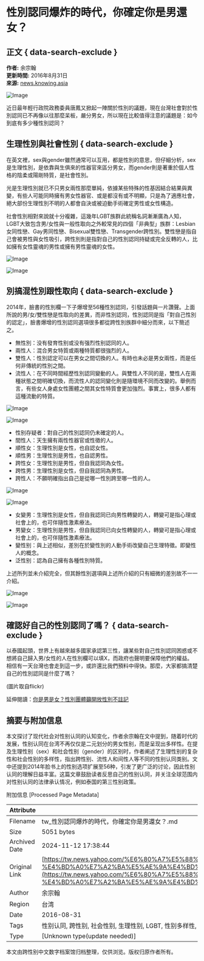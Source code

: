 # 性別認同爆炸的時代，你確定你是男還女？

## 正文 { data-search-exclude }


**作者:** 余宗翰  
**更新時間:** 2016年8月31日  
**來源:** [news.knowing.asia](http://news.knowing.asia/news/2d728213-0661-460a-92b4-e5cc523a838c)

![Image](https://media.zenfs.com/zh-Hant-TW/homerun/news.knowing.asia/57c459eb76c28b63f6e099a416e4663e)

近日最年輕行政院政務委員唐鳳又掀起一陣關於性別的議題，現在台灣社會對於性別認同已不再像以往那麼呆板，嚴分男女，所以現在比較值得注意的議題是：如今到底有多少種性別認同？

## 生理性別與社會性別 { data-search-exclude }

在英文裡，sex與gender雖然通常可以互用，都是性別的意思，但仔細分析，sex是生理性別，是依靠與生俱來的性器官來區分男女，而gender則是著重於個人性格的陰柔或陽剛特質，是社會性別。

光是生理性別就已不只男女兩性那麼單純，依據某些特殊的性基因結合結果與異變，有些人可能同時擁有男女性器官、或是都沒有或不明顯，只是為了適應社會，絕大部份生理性別不明的人都會自決或被迫動手術確定男性或女性構造。

社會性別相對來說就十分複雜，這幾年LGBT族群此統稱名詞漸漸廣為人知，LGBT大致包含男/女性與一般性取向之外較常見的四個「非典型」族群：Lesbian女同性戀、Gay男同性戀、Bisexual雙性戀、Transgender跨性別。雙性戀是指自己會被男性與女性吸引，跨性別則是指對自己的性別認同持疑或完全反轉的人，比如擁有女性靈魂的男性或擁有男性靈魂的女性。

![Image](https://media.zenfs.com/zh-Hant-TW/homerun/news.knowing.asia/1c2b9e199a72415931636e440829f1be)

![Image](https://media.zenfs.com/zh-Hant-TW/homerun/news.knowing.asia/1c2b9e199a72415931636e440829f1be)

## 別搞混性別跟性取向 { data-search-exclude }

2014年，臉書的性別欄一下子爆增至56種性別認同，引發話題與一片讚聲。上面所說的男/女/雙性戀是性取向的差異，而非性別認同，性別認同是指「對自己性別的認定」，臉書爆增的性別認同選項很多都從跨性別族群中細分而來，以下簡述之。

- 無性別：没有發育性别或没有强烈性别認同的人。
- 兩性人：混合男女特質或兩種特質都很強烈的人。
- 雙性人：性別認定可以在男女之間切換的人。有時也未必是男女兩性，而是任何非傳統的性別之間。
- 流性人：在不同時間經歷性別認同變動的人。與雙性人不同的是，雙性人在兩種狀態之間明確切換，而流性人的認同變化則是隨環境不同而改變的。舉例而言，有些女人身處女性團體之間其女性特質會更加強烈。事實上，很多人都有這種流動的特質。

![Image](https://media.zenfs.com/zh-Hant-TW/homerun/news.knowing.asia/b3392ea2e26468ef65f465e87005c433)

![Image](https://media.zenfs.com/zh-Hant-TW/homerun/news.knowing.asia/b3392ea2e26468ef65f465e87005c433)

- 性别存疑者：對自己的性別認同仍未確定的人。
- 間性人：天生擁有兩性性器官或性徵的人。
- 順性女：生理性別是女性，也自認女性。
- 順性男：生理性別是男性，也自認男性。
- 跨性女：生理性別是男性，但自我認同為女性。
- 跨性男：生理性別是女性，但自我認同為男性。
- 跨性人：不願明確指出自己是從哪一性別跨至哪一性的人。

![Image](https://media.zenfs.com/zh-Hant-TW/homerun/news.knowing.asia/81c763ce8cdc1f257c26c1ed24d7b0ac)

![Image](https://media.zenfs.com/zh-Hant-TW/homerun/news.knowing.asia/81c763ce8cdc1f257c26c1ed24d7b0ac)

- 女變男：生理性別是女性，但自我認同已向男性轉變的人，轉變可是指心理或社會上的，也可伴隨性激素療法。
- 男變女：生理性別是男性，但自我認同已向女性轉變的人，轉變可是指心理或社會上的，也可伴隨性激素療法。
- 變性别：與上述相似，差別在於變性別的人動手術改變自己生理特徵。即變性人的概念。
- 泛性别：認為自己擁有各種性別特質。

上述所列並未介紹完全，但其餘性別選項與上述所介紹的只有細微的差別故不一一介紹。

![Image](https://media.zenfs.com/zh-Hant-TW/homerun/news.knowing.asia/2d6821597123fa41798c216845cdc420)

![Image](https://media.zenfs.com/zh-Hant-TW/homerun/news.knowing.asia/2d6821597123fa41798c216845cdc420)

## 確認好自己的性別認同了嗎？ { data-search-exclude }

以泰國起頭，世界上有越來越多國家承認第三性，讓某些對自己性別認同困惑或不想將自己歸入男/女性的人在性別欄可以填X，而政府也聲明要保障他們的權益。相信有一天台灣也會走到這一步，或許還比我們預料中得快。那麼，大家都搞清楚自己的性別認同是什麼了嗎？

(圖片取自flickr)

延伸閱讀：[你是男是女？性別團體籲開放性別不註記](http://news.knowing.asia/news/2d728213-0661-460a-92b4-e5cc523a838c)

## 摘要与附加信息

<!-- tcd_abstract -->
本文探讨了现代社会对性别认同的认知变化，作者余宗翰在文中提到，随着时代的发展，性别认同在台湾不再仅仅是二元划分的男女性别，而是呈现出多样性。在提及生理性别（sex）和社会性别（gender）的区别时，作者阐述了生理性别的复杂性和社会性别的多样性，指出跨性别、流性人和间性人等不同的性别认同类别。文中还提到2014年脸书上的性别选项扩展至56种，引发了更广泛的讨论，因此性别认同的理解日益丰富。这篇文章鼓励读者反思自己的性别认同，并关注全球范围内对性别认同的法律承认情况，例如泰国的第三性别政策。
<!-- tcd_abstract_end -->

附加信息 [Processed Page Metadata]

| Attribute       | Value                                  |
|-----------------|----------------------------------------|
| Filename        | tw_性別認同爆炸的時代，你確定你是男還女？.md                             |
| Size            | 5051 bytes                           |
| Archived Date   | 2024-11-12 17:38:44                             |
| Original Link   | [https://tw.news.yahoo.com/%E6%80%A7%E5%88%A5%E8%AA%8D%E5%90%8C%E7%88%86%E7%82%B8%E7%9A%84%E6%99%82%E4%BB%A3-%E4%BD%A0%E7%A2%BA%E5%AE%9A%E4%BD%A0%E6%98%AF%E7%94%B7%E9%82%84%E5%A5%B3-120000613.html](https://tw.news.yahoo.com/%E6%80%A7%E5%88%A5%E8%AA%8D%E5%90%8C%E7%88%86%E7%82%B8%E7%9A%84%E6%99%82%E4%BB%A3-%E4%BD%A0%E7%A2%BA%E5%AE%9A%E4%BD%A0%E6%98%AF%E7%94%B7%E9%82%84%E5%A5%B3-120000613.html)                       |
| Author          | 余宗翰                               |
| Region          | 台湾                               |
| Date            | 2016-08-31                                 |
| Tags            | 性别认同, 跨性别, 社会性别, 生理性别, LGBT, 性别多样性, 性别政策                                 |
| Type            | [Unknown type(update needed)]                                 |
<!-- tcd_table_end -->

本文由跨性别中文数字档案馆归档整理，仅供浏览。版权归原作者所有。
